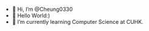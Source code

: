 - 👋 Hi, I’m @Cheung0330
- 👀 Hello World:)
- 🌱 I’m currently learning Computer Science at CUHK.


<!---
Cheung0330/Cheung0330 is a ✨ special ✨ repository because its `README.md` (this file) appears on your GitHub profile.
You can click the Preview link to take a look at your changes.
--->
